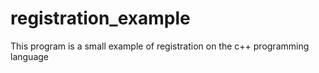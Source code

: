 # registration_example
This program is a small example of registration on the c++ programming language
